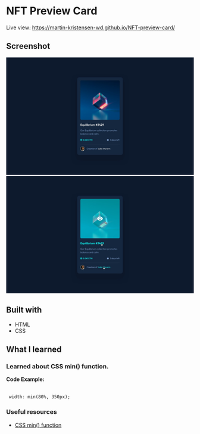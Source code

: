 # NFT Preview Card

Live view: https://martin-kristensen-wd.github.io/NFT-preview-card/ 

## Screenshot

![](./images/Card.jpg)
![](./images/active-states.jpg)


## Built with

- HTML
- CSS 


## What I learned

### Learned about CSS min() function.  

**Code Example:** 
<pre><code>
 width: min(80%, 350px);
</code></pre>


### Useful resources

- [CSS min() function](https://developer.mozilla.org/en-US/docs/Web/CSS/min())
